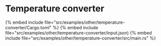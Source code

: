 # Temperature converter

{% embed include file="src/examples/other/temperature-converter/Cargo.toml" %}
{% embed include file="src/examples/other/temperature-converter/input.json)
{% embed include file="src/examples/other/temperature-converter/src/main.rs" %}



